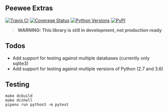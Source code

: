 ## Peewee Extras

[![Travis CI](https://travis-ci.org/foxx/peewee-extras.svg)](https://travis-ci.org/foxx/peewee-extras)
[![Coverage Status](https://coveralls.io/repos/foxx/peewee-extras/badge.svg?branch=master&service=github)](https://coveralls.io/github/foxx/peewee-extras?branch=master)
[![Python Versions](https://img.shields.io/pypi/pyversions/peewee-extras.svg)](https://pypi.python.org/pypi/peewee-extras)
[![PyPI](https://img.shields.io/pypi/v/peewee-extras.svg)](https://pypi.python.org/pypi/peewee-extras)

> **WARNING: This library is still in development, not production ready**


## Todos

* Add support for testing against multiple databases (currently only sqlite3)
* Add support for testing against multiple versions of Python (2.7 and 3.6)

## Testing

```
make dcbuild
make dcshell
pipenv run python3 -m pytest
```


